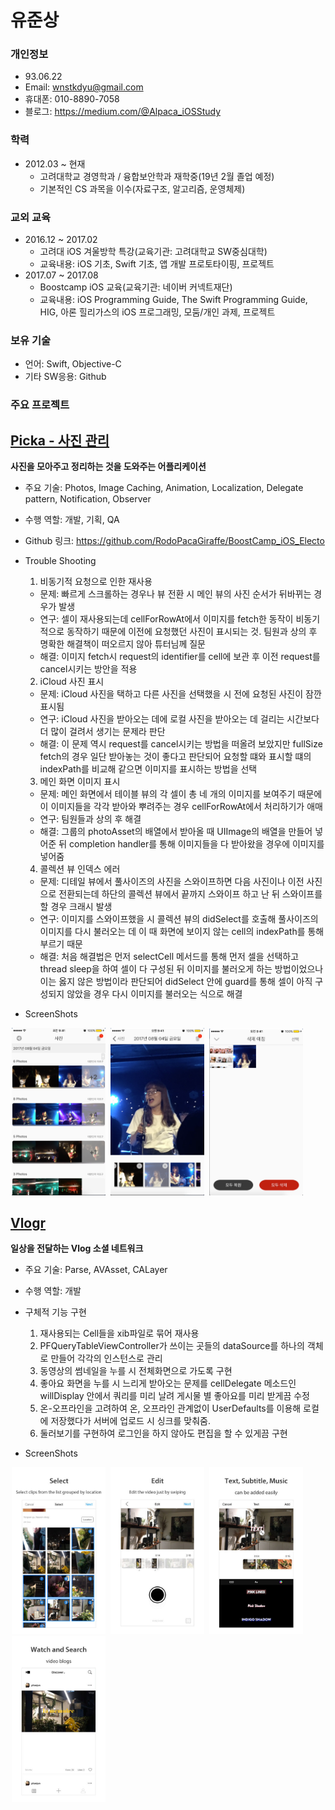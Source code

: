# 유준상

### 개인정보
- 93.06.22
- Email: wnstkdyu@gmail.com
- 휴대폰: 010-8890-7058
- 블로그: https://medium.com/@Alpaca_iOSStudy

### 학력
- 2012.03 ~ 현재
  - 고려대학교 경영학과 / 융합보안학과 재학중(19년 2월 졸업 예정)
  - 기본적인 CS 과목을 이수(자료구조, 알고리즘, 운영체제)

### 교외 교육
- 2016.12 ~ 2017.02
  - 고려대 iOS 겨울방학 특강(교육기관: 고려대학교 SW중심대학)
  - 교육내용: iOS 기초, Swift 기초, 앱 개발 프로토타이핑, 프로젝트
- 2017.07 ~ 2017.08
  - Boostcamp iOS 교육(교육기관: 네이버 커넥트재단)
  - 교육내용: iOS Programming Guide, The Swift Programming Guide, HIG, 아론 힐리가스의 iOS 프로그래밍, 모둠/개인 과제, 프로젝트

### 보유 기술
- 언어: Swift, Objective-C
- 기타 SW응용: Github

### 주요 프로젝트

## [Picka - 사진 관리](https://itunes.apple.com/kr/app/picka-%EC%82%AC%EC%A7%84-%EA%B4%80%EB%A6%AC/id1274880048?mt=8)
**사진을 모아주고 정리하는 것을 도와주는 어플리케이션**
- 주요 기술: Photos, Image Caching, Animation, Localization, Delegate pattern, Notification, Observer
- 수행 역할: 개발, 기획, QA
- Github 링크: https://github.com/RodoPacaGiraffe/BoostCamp_iOS_Electo
- Trouble Shooting
  1. 비동기적 요청으로 인한 재사용
    - 문제: 빠르게 스크롤하는 경우나 뷰 전환 시 메인 뷰의 사진 순서가 뒤바뀌는 경우가 발생
    - 연구: 셀이 재사용되는데 cellForRowAt에서 이미지를 fetch한 동작이 비동기적으로 동작하기 때문에 이전에 요청했던 사진이 표시되는 것. 팀원과 상의 후 명확한 해결책이 떠오르지 않아 튜터님께 질문
    - 해결: 이미지 fetch시 request의 identifier를 cell에 보관 후 이전 request를 cancel시키는 방안을 적용
  2. iCloud 사진 표시
    - 문제: iCloud 사진을 택하고 다른 사진을 선택했을 시 전에 요청된 사진이 잠깐 표시됨
    - 연구: iCloud 사진을 받아오는 데에 로컬 사진을 받아오는 데 걸리는 시간보다 더 많이 걸려서 생기는 문제라 판단
    - 해결: 이 문제 역시 request를 cancel시키는 방법을 떠올려 보았지만 fullSize fetch의 경우 일단 받아놓는 것이 좋다고 판단되어 요청할 떄와 표시할 떄의 indexPath를 비교해 같으면 이미지를 표시하는 방법을 선택
  3. 메인 화면 이미지 표시
    - 문제: 메인 화면에서 테이블 뷰의 각 셀이 총 네 개의 이미지를 보여주기 때문에 이 이미지들을 각각 받아와 뿌려주는 경우 cellForRowAt에서 처리하기가 애매
    - 연구: 팀원들과 상의 후 해결
    - 해결: 그룹의 photoAsset의 배열에서 받아올 때 UIImage의 배열을 만들어 넣어준 뒤 completion handler를 통해 이미지들을 다 받아왔을 경우에 이미지를 넣어줌
  4. 콜렉션 뷰 인덱스 에러
    - 문제: 디테일 뷰에서 풀사이즈의 사진을 스와이프하면 다음 사진이나 이전 사진으로 전환되는데 하단의 콜렉션 뷰에서 끝까지 스와이프 하고 난 뒤 스와이프를 할 경우 크래시 발생
    - 연구: 이미지를 스와이프했을 시 콜렉션 뷰의 didSelect를 호출해 풀사이즈의 이미지를 다시 불러오는 데 이 때 화면에 보이지 않는 cell의 indexPath를 통해 부르기 때문
    - 해결: 처음 해결법은 먼저 selectCell 메서드를 통해 먼저 셀을 선택하고 thread sleep을 하여 셀이 다 구성된 뒤 이미지를 불러오게 하는 방법이었으나 이는 옳지 않은 방법이라 판단되어 didSelect 안에 guard를 통해 셀이 아직 구성되지 않았을 경우 다시 이미지를 불러오는 식으로 해결


- ScreenShots

<img src="images/Picka_main.png" width="150" hspace="2"> <img src="images/Picka_detail.png" width="150" hspace="2"> <img src="images/Picka_temp.png" width="150" hspace="2">

## [Vlogr](https://itunes.apple.com/kr/app/vlogr/id1179975615?mt=8)
**일상을 전달하는 Vlog 소셜 네트워크**
- 주요 기술: Parse, AVAsset, CALayer
- 수행 역할: 개발
- 구체적 기능 구현
  1. 재사용되는 Cell들을 xib파일로 묶어 재사용
  2. PFQueryTableViewController가 쓰이는 곳들의 dataSource를 하나의 객체로 만들어 각각의 인스턴스로 관리
  3. 동영상의 썸네일을 누를 시 전체화면으로 가도록 구현
  4. 좋아요 화면을 누를 시 느리게 받아오는 문제를 cellDelegate 메소드인 willDisplay 안에서 쿼리를 미리 날려 게시물 별 좋아요를 미리 받게끔 수정
  5. 온-오프라인을 고려하여 온, 오프라인 관계없이 UserDefaults를 이용해 로컬에 저장했다가 서버에 업로드 시 싱크를 맞춰줌.
  6. 둘러보기를 구현하여 로그인을 하지 않아도 편집을 할 수 있게끔 구현

- ScreenShots

<img src="images/Vlogr_select.jpg" width="150" hspace="2"> <img src="images/Vlogr_edit.jpg" width="150" hspace="2"> <img src="images/Vlogr_info.jpg" width="150" hspace="2"> <img src="images/Vlogr_timeline.jpg" width="150" hspace="2">
